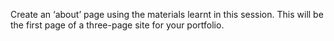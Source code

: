 Create an ‘about’ page using the
materials learnt in this session. This
will be the first page of a three-page
site for your portfolio. 
